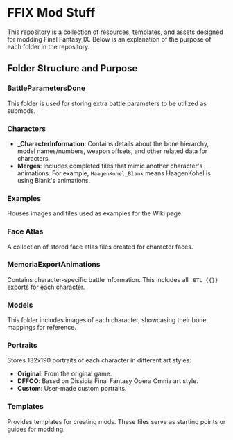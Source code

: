 # FFIX Mod Stuff

This repository is a collection of resources, templates, and assets designed for modding Final Fantasy IX. Below is an explanation of the purpose of each folder in the repository.

## Folder Structure and Purpose

### BattleParametersDone
This folder is used for storing extra battle parameters to be utilized as submods.

### Characters
- **_CharacterInformation**: Contains details about the bone hierarchy, model names/numbers, weapon offsets, and other related data for characters.
- **Merges**: Includes completed files that mimic another character's animations. For example, `HaagenKohel_Blank` means HaagenKohel is using Blank's animations.

### Examples
Houses images and files used as examples for the Wiki page.

### Face Atlas
A collection of stored face atlas files created for character faces.

### MemoriaExportAnimations
Contains character-specific battle information. This includes all `_BTL_{{}}` exports for each character.

### Models
This folder includes images of each character, showcasing their bone mappings for reference.

### Portraits
Stores 132x190 portraits of each character in different art styles:
- **Original**: From the original game.
- **DFFOO**: Based on Dissidia Final Fantasy Opera Omnia art style.
- **Custom**: User-made custom portraits.

### Templates
Provides templates for creating mods. These files serve as starting points or guides for modding.

